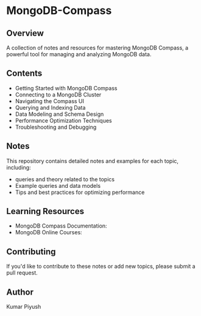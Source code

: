 # MongoDB-Compass

## Overview
A collection of notes and resources for mastering MongoDB Compass, a powerful tool for managing and analyzing MongoDB data.

## Contents

- Getting Started with MongoDB Compass
- Connecting to a MongoDB Cluster
- Navigating the Compass UI
- Querying and Indexing Data
- Data Modeling and Schema Design
- Performance Optimization Techniques
- Troubleshooting and Debugging

## Notes

This repository contains detailed notes and examples for each topic, including:

- queries and theory related to the topics
- Example queries and data models
- Tips and best practices for optimizing performance

## Learning Resources

- MongoDB Compass Documentation:
- MongoDB Online Courses:

## Contributing

If you'd like to contribute to these notes or add new topics, please submit a pull request.

## Author
Kumar Piyush
